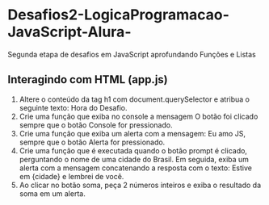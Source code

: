 # Desafios2-LogicaProgramacao-JavaScript-Alura-
Segunda etapa de desafios em JavaScript aprofundando Funções e Listas

## Interagindo com HTML (app.js)
1. Altere o conteúdo da tag h1 com document.querySelector e atribua o seguinte texto: Hora do Desafio.
2. Crie uma função que exiba no console a mensagem O botão foi clicado sempre que o botão Console for pressionado.
3. Crie uma função que exiba um alerta com a mensagem: Eu amo JS, sempre que o botão Alerta for pressionado.
4. Crie uma função que é executada quando o botão prompt é clicado, perguntando o nome de uma cidade do Brasil. Em seguida, exiba um alerta com a mensagem concatenando a resposta com o texto: Estive em {cidade} e lembrei de você.
5. Ao clicar no botão soma, peça 2 números inteiros e exiba o resultado da soma em um alerta.








